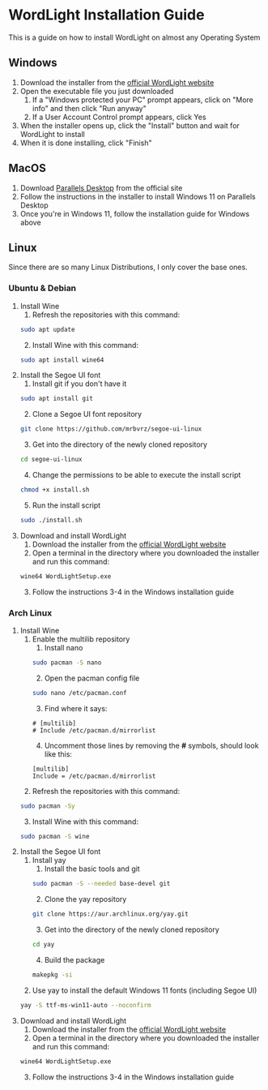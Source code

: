 
# WordLight Installation Guide
This is a guide on how to install WordLight on almost any Operating System

## Windows
1. Download the installer from the [official WordLight website](https://revivalnsw.com.au/resources/wordlight/)
2. Open the executable file you just downloaded
   1. If a "Windows protected your PC" prompt appears, click on "More info" and then click "Run anyway"
   2. If a User Account Control prompt appears, click Yes
3. When the installer opens up, click the "Install" button and wait for WordLight to install
4. When it is done installing, click "Finish"

## MacOS
1. Download [Parallels Desktop](https://www.parallels.com/products/desktop/) from the official site
2. Follow the instructions in the installer to install Windows 11 on Parallels Desktop
3. Once you're in Windows 11, follow the installation guide for Windows above

## Linux
Since there are so many Linux Distributions, I only cover the base ones.
### Ubuntu & Debian
1. Install Wine
	1. Refresh the repositories with this command:
	```bash
	sudo apt update
	```
	2. Install Wine with this command:
	```bash
	sudo apt install wine64
	```
2. Install the Segoe UI font
	1. Install git if you don't have it
	```bash
	sudo apt install git
	```
	2. Clone a Segoe UI font repository
	```bash
	git clone https://github.com/mrbvrz/segoe-ui-linux
	``` 
	3. Get into the directory of the newly cloned repository
	```bash
	cd segoe-ui-linux
	```
	4. Change the permissions to be able to execute the install script
	```bash
	chmod +x install.sh
	```
	5. Run the install script
	```bash
	sudo ./install.sh
	```
3. Download and install WordLight
	1. Download the installer from the [official WordLight website](https://revivalnsw.com.au/resources/wordlight/)
	2. Open a terminal in the directory where you downloaded the installer and run this command:
	```bash
	wine64 WordLightSetup.exe
	```
	3. Follow the instructions 3-4 in the Windows installation guide
### Arch Linux
1. Install Wine
	1. Enable the multilib repository
		1. Install nano
		```bash
		sudo pacman -S nano
		```
		2. Open the pacman config file
		```bash
		sudo nano /etc/pacman.conf
		```
		3. Find where it says:
		```
		# [multilib]
		# Include /etc/pacman.d/mirrorlist
		```
		4. Uncomment those lines by removing the **#** symbols, should look like this:
		```
		[multilib]
		Include = /etc/pacman.d/mirrorlist
		```
	2. Refresh the repositories with this command:
	```bash
	sudo pacman -Sy
	```
	3. Install Wine with this command:
	```bash
	sudo pacman -S wine
	```
3. Install the Segoe UI font
	1. Install yay
		1. Install the basic tools and git
		```bash
		sudo pacman -S --needed base-devel git
		```
		2. Clone the yay repository
		```bash
		git clone https://aur.archlinux.org/yay.git
		```
		3. Get into the directory of the newly cloned repository
		```bash
		cd yay
		```
		4. Build the package
		```bash
		makepkg -si
		```
	2. Use yay to install the default Windows 11 fonts (including Segoe UI)
	```bash
	yay -S ttf-ms-win11-auto --noconfirm
	```
4. Download and install WordLight
	1. Download the installer from the [official WordLight website](https://revivalnsw.com.au/resources/wordlight/)
	2. Open a terminal in the directory where you downloaded the installer and run this command:
	```bash
	wine64 WordLightSetup.exe
	```
	3. Follow the instructions 3-4 in the Windows installation guide
